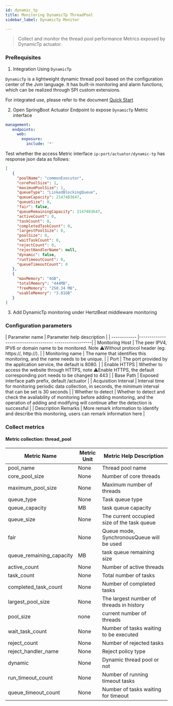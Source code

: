 ```yaml
---
id: dynamic_tp
title: Monitoring DynamicTp ThreadPool      
sidebar_label: DynamicTp Monitor

---
```


> Collect and monitor the thread pool performance Metrics exposed by DynamicTp actuator.

### PreRequisites

1. Integration Using `DynamicTp`

`DynamicTp` is a lightweight dynamic thread pool based on the configuration center of the Jvm language. It has built-in monitoring and alarm functions, which can be realized through SPI custom extensions.

For integrated use, please refer to the document [Quick Start](https://dynamictp.cn/guide/use/quick-start.html)

2. Open SpringBoot Actuator Endpoint to expose `DynamicTp` Metric interface

```yaml
management:
   endpoints:
     web:
       exposure:
         include: '*'
```
Test whether the access Metric interface `ip:port/actuator/dynamic-tp` has response json data as follows:

```json
[
   {
     "poolName": "commonExecutor",
     "corePoolSize": 1,
     "maximumPoolSize": 1,
     "queueType": "LinkedBlockingQueue",
     "queueCapacity": 2147483647,
     "queueSize": 0,
     "fair": false,
     "queueRemainingCapacity": 2147483647,
     "activeCount": 0,
     "taskCount": 0,
     "completedTaskCount": 0,
     "largestPoolSize": 0,
     "poolSize": 0,
     "waitTaskCount": 0,
     "rejectCount": 0,
     "rejectHandlerName": null,
     "dynamic": false,
     "runTimeoutCount": 0,
     "queueTimeoutCount": 0
   },
   {
     "maxMemory": "4GB",
     "totalMemory": "444MB",
     "freeMemory": "250.34 MB",
     "usableMemory": "3.81GB"
   }
]
```

3. Add DynamicTp monitoring under HertzBeat middleware monitoring


### Configuration parameters

| Parameter name | Parameter help description |
| ------------ |------------------------------------ ------------------|
| Monitoring Host | The peer IPV4, IPV6 or domain name to be monitored. Note ⚠️Without protocol header (eg: https://, http://). |
| Monitoring name | The name that identifies this monitoring, and the name needs to be unique. |
| Port | The port provided by the application service, the default is 8080. |
| Enable HTTPS | Whether to access the website through HTTPS, note ⚠️Enable HTTPS, the default corresponding port needs to be changed to 443 |
| Base Path | Exposed interface path prefix, default /actuator |
| Acquisition Interval | Interval time for monitoring periodic data collection, in seconds, the minimum interval that can be set is 30 seconds |
| Whether to detect | Whether to detect and check the availability of monitoring before adding monitoring, and the operation of adding and modifying will continue after the detection is successful |
| Description Remarks | More remark information to identify and describe this monitoring, users can remark information here |

### Collect metrics

#### Metric collection: thread_pool

| Metric Name | Metric Unit | Metric Help Description |
|---------|------|------------------------|
| pool_name | None | Thread pool name |
| core_pool_size | None | Number of core threads |
| maximum_pool_size | None | Maximum number of threads |
| queue_type | None | Task queue type |
| queue_capacity | MB | task queue capacity |
| queue_size | None | The current occupied size of the task queue |
| fair | None | Queue mode, SynchronousQueue will be used |
| queue_remaining_capacity | MB | task queue remaining size |
| active_count | None | Number of active threads |
| task_count | None | Total number of tasks |
| completed_task_count | None | Number of completed tasks |
| largest_pool_size | None | The largest number of threads in history |
| pool_size | none | current number of threads |
| wait_task_count | None | Number of tasks waiting to be executed |
| reject_count | None | Number of rejected tasks |
| reject_handler_name | None | Reject policy type |
| dynamic | None | Dynamic thread pool or not |
| run_timeout_count | None | Number of running timeout tasks |
| queue_timeout_count | None | Number of tasks waiting for timeout |
